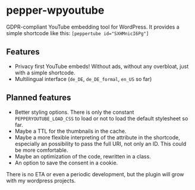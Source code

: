 # pepper-wpyoutube
GDPR-compliant YouTube embedding tool for WordPress. It provides a simple shortcode like this: `[peppertube id="SXHMnicI6Pg"]`

## Features
- Privacy first YouTube embeds! Without ads, without any overbloat, just with a simple shortcode.
- Multilingual interface (`de_DE`, `de_DE_formal`, `en_US` so far)

## Planned features
- Better styling options. There is only the constant `PEPPERYOUTUBE_LOAD_CSS` to load or not to load the default stylesheet so far.
- Maybe a TTL for the thumbnails in the cache.
- Maybe a more flexible interpreting of the attribute in the shortcode, especially an possibility to pass the full URI, not only an ID. This could be more comfortable.
- Maybe an optimization of the code, rewritten in a class.
- An option to save the consent in a cookie.

There is no ETA or even a periodic development, but the plugin will grow with my wordpress projects.
